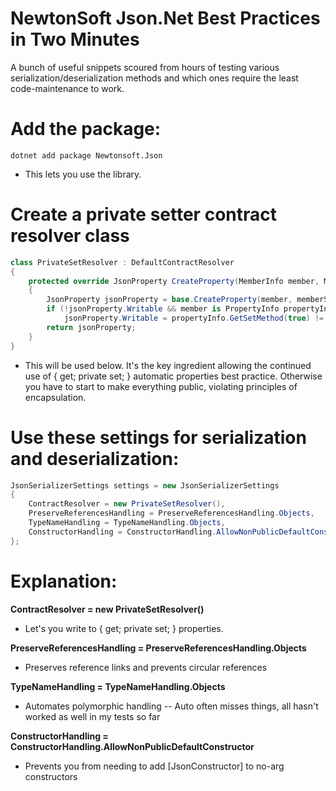 # NewtonSoft Json.Net Best Practices in Two Minutes
 A bunch of useful snippets scoured from hours of testing various serialization/deserialization methods and which ones require the least code-maintenance to work.

# Add the package:
`dotnet add package Newtonsoft.Json`
- This lets you use the library.

# Create a private setter contract resolver class

```cs
class PrivateSetResolver : DefaultContractResolver
{
	protected override JsonProperty CreateProperty(MemberInfo member, MemberSerialization memberSerialization)
	{
		JsonProperty jsonProperty = base.CreateProperty(member, memberSerialization);
		if (!jsonProperty.Writable && member is PropertyInfo propertyInfo)
			jsonProperty.Writable = propertyInfo.GetSetMethod(true) != null;
		return jsonProperty;
	}
}
```
- This will be used below. It's the key ingredient allowing the continued use of { get; private set; } automatic properties best practice. Otherwise you have to start to make everything public, violating principles of encapsulation.

# Use these settings for serialization and deserialization:

```cs
JsonSerializerSettings settings = new JsonSerializerSettings
{
	ContractResolver = new PrivateSetResolver(),
	PreserveReferencesHandling = PreserveReferencesHandling.Objects,
	TypeNameHandling = TypeNameHandling.Objects,
	ConstructorHandling = ConstructorHandling.AllowNonPublicDefaultConstructor
};
```

#	Explanation:

**ContractResolver = new PrivateSetResolver()**

- Let's you write to { get; private set; } properties.
  
**PreserveReferencesHandling = PreserveReferencesHandling.Objects**

- Preserves reference links and prevents circular references
  
**TypeNameHandling = TypeNameHandling.Objects**

- Automates polymorphic handling -- Auto often misses things, all hasn't worked as well in my tests so far

**ConstructorHandling = ConstructorHandling.AllowNonPublicDefaultConstructor**

- Prevents you from needing to add [JsonConstructor] to no-arg constructors

